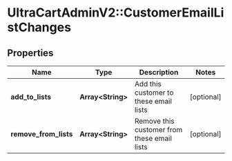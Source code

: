 # UltraCartAdminV2::CustomerEmailListChanges

## Properties
Name | Type | Description | Notes
------------ | ------------- | ------------- | -------------
**add_to_lists** | **Array&lt;String&gt;** | Add this customer to these email lists | [optional] 
**remove_from_lists** | **Array&lt;String&gt;** | Remove this customer from these email lists | [optional] 


